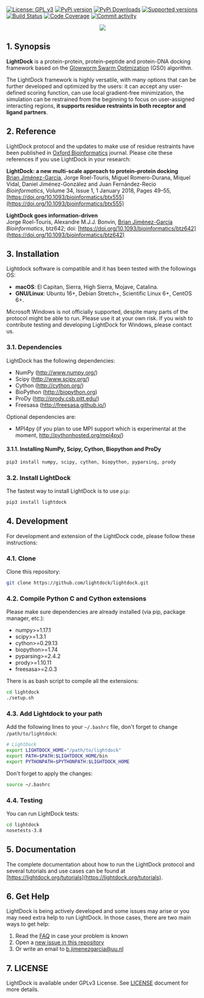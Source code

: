 [![License: GPL v3](https://img.shields.io/badge/License-GPLv3-blue.svg)](https://www.gnu.org/licenses/gpl-3.0)
[![PyPi version](https://img.shields.io/pypi/v/lightdock.svg)](https://pypi.org/project/lightdock/)
[![PyPi Downloads](https://img.shields.io/pypi/dm/lightdock?label=PyPI%20Downloads)](https://pypistats.org/packages/lightdock)
[![Supported versions](https://img.shields.io/pypi/pyversions/lightdock.svg)](https://pypi.org/project/lightdock)
[![Build Status](https://travis-ci.com/lightdock/lightdock.svg?branch=master)](https://travis-ci.com/lightdock/lightdock)
[![Code Coverage](https://codecov.io/gh/lightdock/lightdock/branch/master/graph/badge.svg)](https://codecov.io/gh/lightdock/lightdock)
[![Commit activity](https://img.shields.io/github/commit-activity/m/lightdock/lightdock.svg)](https://github.com/lightdock/lightdock/commits/master)
 
<p align="center">
    <img src="https://lightdock.org/assets/images/lightdock_logo.png">
</p>

## 1. Synopsis
**LightDock** is a protein-protein, protein-peptide and protein-DNA docking framework based on the [Glowworm Swarm Optimization](https://link.springer.com/article/10.1007/s11721-008-0021-5) (GSO) algorithm.

The LightDock framework is highly versatile, with many options that can be further developed and optimized by the users: it can accept any user-defined scoring function, can use local gradient-free minimization, the simulation can be restrained from the beginning to focus on user-assigned interacting regions, **it supports residue restraints in both receptor and ligand partners**.

## 2. Reference
LightDock protocol and the updates to make use of residue restraints have been published in [Oxford Bioinformatics](https://academic.oup.com/bioinformatics) journal. Please cite these references if you use LightDock in your research:

**LightDock: a new multi-scale approach to protein–protein docking**<br>
[Brian Jiménez-García](http://bjimenezgarcia.com), Jorge Roel-Touris, Miguel Romero-Durana, Miquel Vidal, Daniel Jiménez-González and Juan Fernández-Recio<br>
*Bioinformatics*, Volume 34, Issue 1, 1 January 2018, Pages 49–55, [https://doi.org/10.1093/bioinformatics/btx555](https://doi.org/10.1093/bioinformatics/btx555)

**LightDock goes information-driven**<br>
Jorge Roel-Touris, Alexandre M.J.J. Bonvin, [Brian Jiménez-García](http://bjimenezgarcia.com)<br>
*Bioinformatics*, btz642; doi: [https://doi.org/10.1093/bioinformatics/btz642](https://doi.org/10.1093/bioinformatics/btz642)


## 3. Installation

Lightdock software is compatible and it has been tested with the followings OS:

* **macOS**: El Capitan, Sierra, High Sierra, Mojave, Catalina.
* **GNU/Linux**: Ubuntu 16+, Debian Stretch+, Scientific Linux 6+, CentOS 6+.

Microsoft Windows is not officially supported, despite many parts of the protocol might be able to run. Please use it at your own risk. If you wish to contribute testing and developing LightDock for Windows, please contact us.

### 3.1. Dependencies
LightDock has the following dependencies:

* NumPy (<http://www.numpy.org/>)
* Scipy (<http://www.scipy.org/>)
* Cython (<http://cython.org/>)
* BioPython (<http://biopython.org>)
* ProDy (<http://prody.csb.pitt.edu/>)
* Freesasa (<http://freesasa.github.io/>)

Optional dependencies are:

* MPI4py (if you plan to use MPI support which is experimental at the moment, <http://pythonhosted.org/mpi4py/>)


#### 3.1.1. Installing NumPy, Scipy, Cython, Biopython and ProDy

```bash
pip3 install numpy, scipy, cython, biopython, pyparsing, prody
```


### 3.2. Install LightDock
The fastest way to install LightDock is to use `pip`:

```bash
pip3 install lightdock
```

## 4. Development
For development and extension of the LightDock code, please follow these instructions:

### 4.1. Clone
Clone this repository:

```bash
git clone https://github.com/lightdock/lightdock.git
```

### 4.2. Compile Python C and Cython extensions

Please make sure dependencies are already installed (via pip, package manager, etc.):

* numpy>=1.17.1
* scipy>=1.3.1
* cython>=0.29.13
* biopython>=1.74
* pyparsing>=2.4.2
* prody>=1.10.11
* freesasa>=2.0.3

There is as bash script to compile all the extensions:

```bash
cd lightdock
./setup.sh
```

### 4.3. Add Lightdock to your path

Add the following lines to your `~/.bashrc` file, don't forget to change `/path/to/lightdock`:

```bash
# LightDock
export LIGHTDOCK_HOME="/path/to/lightdock"
export PATH=$PATH:$LIGHTDOCK_HOME/bin
export PYTHONPATH=$PYTHONPATH:$LIGHTDOCK_HOME
```

Don't forget to apply the changes:

```bash
source ~/.bashrc
```

### 4.4. Testing

You can run LightDock tests:

```bash
cd lightdock
nosetests-3.8 
```

## 5. Documentation

The complete documentation about how to run the LightDock protocol and several tutorials and use cases can be found at [https://lightdock.org/tutorials](https://lightdock.org/tutorials).


## 6. Get Help

LightDock is being actively developed and some issues may arise or you may need extra help to run LightDock. In those cases, there are two main ways to get help:

1. Read the [FAQ](https://lightdock.org/tutorials/faq) in case your problem is known
2. Open a [new issue in this repository](https://github.com/lightdock/lightdock/issues/new)
3. Or write an email to <b.jimenezgarcia@uu.nl>

## 7. LICENSE

LightDock is available under GPLv3 License. See [LICENSE](LICENSE) document for more details.
